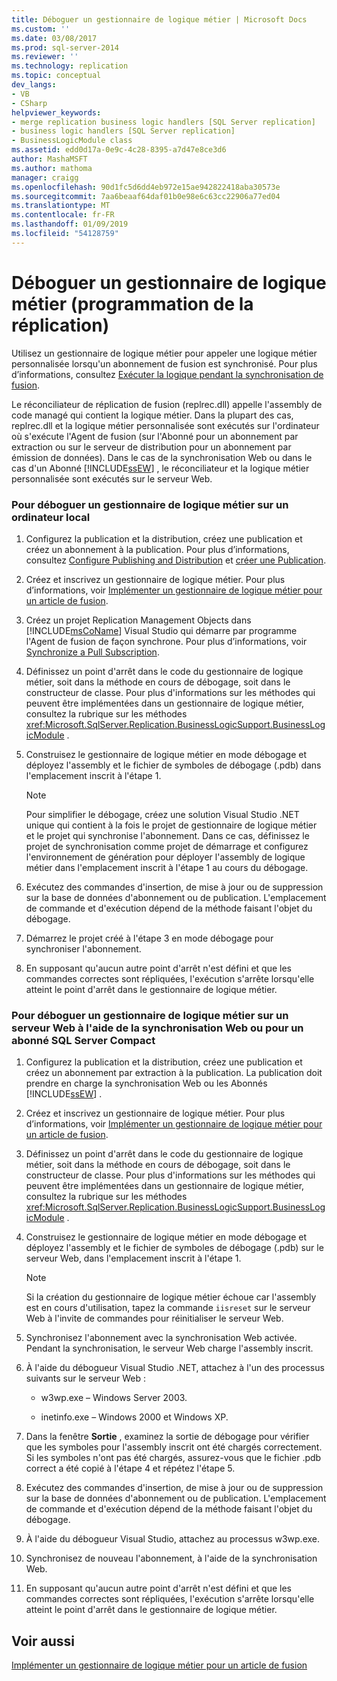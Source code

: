 ```yaml
---
title: Déboguer un gestionnaire de logique métier | Microsoft Docs
ms.custom: ''
ms.date: 03/08/2017
ms.prod: sql-server-2014
ms.reviewer: ''
ms.technology: replication
ms.topic: conceptual
dev_langs:
- VB
- CSharp
helpviewer_keywords:
- merge replication business logic handlers [SQL Server replication]
- business logic handlers [SQL Server replication]
- BusinessLogicModule class
ms.assetid: edd0d17a-0e9c-4c28-8395-a7d47e8ce3d6
author: MashaMSFT
ms.author: mathoma
manager: craigg
ms.openlocfilehash: 90d1fc5d6dd4eb972e15ae942822418aba30573e
ms.sourcegitcommit: 7aa6beaaf64daf01b0e98e6c63cc22906a77ed04
ms.translationtype: MT
ms.contentlocale: fr-FR
ms.lasthandoff: 01/09/2019
ms.locfileid: "54128759"
---
```

# <a name="debug-a-business-logic-handler-replication-programming"></a>Déboguer un gestionnaire de logique métier (programmation de la réplication)
  Utilisez un gestionnaire de logique métier pour appeler une logique métier personnalisée lorsqu'un abonnement de fusion est synchronisé. Pour plus d’informations, consultez [Exécuter la logique pendant la synchronisation de fusion](merge/execute-business-logic-during-merge-synchronization.md).  
  
 Le réconciliateur de réplication de fusion (replrec.dll) appelle l'assembly de code managé qui contient la logique métier. Dans la plupart des cas, replrec.dll et la logique métier personnalisée sont exécutés sur l'ordinateur où s'exécute l'Agent de fusion (sur l'Abonné pour un abonnement par extraction ou sur le serveur de distribution pour un abonnement par émission de données). Dans le cas de la synchronisation Web ou dans le cas d'un Abonné [!INCLUDE[ssEW](../../includes/ssew-md.md)] , le réconciliateur et la logique métier personnalisée sont exécutés sur le serveur Web.  
  
### <a name="to-debug-a-business-logic-handler-on-a-local-computer"></a>Pour déboguer un gestionnaire de logique métier sur un ordinateur local  
  
1.  Configurez la publication et la distribution, créez une publication et créez un abonnement à la publication. Pour plus d’informations, consultez [Configure Publishing and Distribution](configure-publishing-and-distribution.md) et [créer une Publication](publish/create-a-publication.md).  
  
2.  Créez et inscrivez un gestionnaire de logique métier. Pour plus d’informations, voir [Implémenter un gestionnaire de logique métier pour un article de fusion](implement-a-business-logic-handler-for-a-merge-article.md).  
  
3.  Créez un projet Replication Management Objects dans [!INCLUDE[msCoName](../../includes/msconame-md.md)] Visual Studio qui démarre par programme l'Agent de fusion de façon synchrone. Pour plus d’informations, voir [Synchronize a Pull Subscription](synchronize-a-pull-subscription.md).  
  
4.  Définissez un point d'arrêt dans le code du gestionnaire de logique métier, soit dans la méthode en cours de débogage, soit dans le constructeur de classe. Pour plus d'informations sur les méthodes qui peuvent être implémentées dans un gestionnaire de logique métier, consultez la rubrique sur les méthodes <xref:Microsoft.SqlServer.Replication.BusinessLogicSupport.BusinessLogicModule> .  
  
5.  Construisez le gestionnaire de logique métier en mode débogage et déployez l'assembly et le fichier de symboles de débogage (.pdb) dans l'emplacement inscrit à l'étape 1.  
  
    > [!NOTE]  
    >  Pour simplifier le débogage, créez une solution Visual Studio .NET unique qui contient à la fois le projet de gestionnaire de logique métier et le projet qui synchronise l'abonnement. Dans ce cas, définissez le projet de synchronisation comme projet de démarrage et configurez l'environnement de génération pour déployer l'assembly de logique métier dans l'emplacement inscrit à l'étape 1 au cours du débogage.  
  
6.  Exécutez des commandes d'insertion, de mise à jour ou de suppression sur la base de données d'abonnement ou de publication. L'emplacement de commande et d'exécution dépend de la méthode faisant l'objet du débogage.  
  
7.  Démarrez le projet créé à l'étape 3 en mode débogage pour synchroniser l'abonnement.  
  
8.  En supposant qu'aucun autre point d'arrêt n'est défini et que les commandes correctes sont répliquées, l'exécution s'arrête lorsqu'elle atteint le point d'arrêt dans le gestionnaire de logique métier.  
  
### <a name="to-debug-a-business-logic-handler-on-a-web-server-using-web-synchronization-or-for-a-sql-server-compact-subscriber"></a>Pour déboguer un gestionnaire de logique métier sur un serveur Web à l'aide de la synchronisation Web ou pour un abonné SQL Server Compact  
  
1.  Configurez la publication et la distribution, créez une publication et créez un abonnement par extraction à la publication. La publication doit prendre en charge la synchronisation Web ou les Abonnés [!INCLUDE[ssEW](../../includes/ssew-md.md)] .  
  
2.  Créez et inscrivez un gestionnaire de logique métier. Pour plus d’informations, voir [Implémenter un gestionnaire de logique métier pour un article de fusion](implement-a-business-logic-handler-for-a-merge-article.md).  
  
3.  Définissez un point d'arrêt dans le code du gestionnaire de logique métier, soit dans la méthode en cours de débogage, soit dans le constructeur de classe. Pour plus d'informations sur les méthodes qui peuvent être implémentées dans un gestionnaire de logique métier, consultez la rubrique sur les méthodes <xref:Microsoft.SqlServer.Replication.BusinessLogicSupport.BusinessLogicModule> .  
  
4.  Construisez le gestionnaire de logique métier en mode débogage et déployez l'assembly et le fichier de symboles de débogage (.pdb) sur le serveur Web, dans l'emplacement inscrit à l'étape 1.  
  
    > [!NOTE]  
    >  Si la création du gestionnaire de logique métier échoue car l'assembly est en cours d'utilisation, tapez la commande `iisreset` sur le serveur Web à l'invite de commandes pour réinitialiser le serveur Web.  
  
5.  Synchronisez l'abonnement avec la synchronisation Web activée. Pendant la synchronisation, le serveur Web charge l'assembly inscrit.  
  
6.  À l'aide du débogueur Visual Studio .NET, attachez à l'un des processus suivants sur le serveur Web :  
  
    -   w3wp.exe – Windows Server 2003.  
  
    -   inetinfo.exe – Windows 2000 et Windows XP.  
  
7.  Dans la fenêtre **Sortie** , examinez la sortie de débogage pour vérifier que les symboles pour l'assembly inscrit ont été chargés correctement. Si les symboles n'ont pas été chargés, assurez-vous que le fichier .pdb correct a été copié à l'étape 4 et répétez l'étape 5.  
  
8.  Exécutez des commandes d'insertion, de mise à jour ou de suppression sur la base de données d'abonnement ou de publication. L'emplacement de commande et d'exécution dépend de la méthode faisant l'objet du débogage.  
  
9. À l'aide du débogueur Visual Studio, attachez au processus w3wp.exe.  
  
10. Synchronisez de nouveau l'abonnement, à l'aide de la synchronisation Web.  
  
11. En supposant qu'aucun autre point d'arrêt n'est défini et que les commandes correctes sont répliquées, l'exécution s'arrête lorsqu'elle atteint le point d'arrêt dans le gestionnaire de logique métier.  
  
## <a name="see-also"></a>Voir aussi  
 [Implémenter un gestionnaire de logique métier pour un article de fusion](implement-a-business-logic-handler-for-a-merge-article.md)  
  
  
